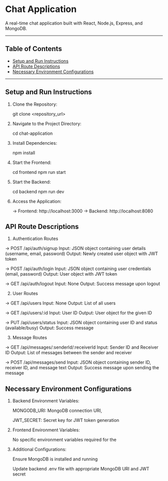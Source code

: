 # Chat Application

A real-time chat application built with React, Node.js, Express, and MongoDB.

---

## Table of Contents

- [Setup and Run Instructions](#setup-and-run-instructions)
- [API Route Descriptions](#api-route-descriptions)
- [Necessary Environment Configurations](#necessary-environment-configurations)

---

## Setup and Run Instructions

1. Clone the Repository:

   git clone <repository_url>

2. Navigate to the Project Directory:

    cd chat-application

3. Install Dependencies:

    npm install

4. Start the Frontend:

    cd frontend
    npm run start

5. Start the Backend:

    cd backend
    npm run dev
    
6. Access the Application:

   -> Frontend: http://localhost:3000
   -> Backend: http://localhost:8080

## API Route Descriptions

1. Authentication Routes

-> POST /api/auth/signup
    Input: JSON object containing user details (username, email, password)
    Output: Newly created user object with JWT token

-> POST /api/auth/login
    Input: JSON object containing user credentials (email, password)
    Output: User object with JWT token

-> GET /api/auth/logout
    Input: None
    Output: Success message upon logout

2. User Routes

-> GET /api/users
    Input: None
    Output: List of all users

-> GET /api/users/:id
    Input: User ID
    Output: User object for the given ID

-> PUT /api/users/status
    Input: JSON object containing user ID and status (available/busy)
    Output: Success message

3. Message Routes

-> GET /api/messages/:senderId/:receiverId
    Input: Sender ID and Receiver ID
    Output: List of messages between the sender and receiver

-> POST /api/messages/send
    Input: JSON object containing sender ID, receiver ID, and message text
    Output: Success message upon sending the message

## Necessary Environment Configurations

1. Backend Environment Variables:
   
    MONGODB_URI: MongoDB connection URI,
   
    JWT_SECRET: Secret key for JWT token generation

3. Frontend Environment Variables:
   
    No specific environment variables required for the 
    
5. Additional Configurations:
   
    Ensure MongoDB is installed and running
   
    Update backend .env file with appropriate MongoDB URI and JWT secret



